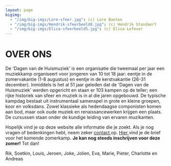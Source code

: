 ```yaml
---
layout: page
bigimg:
  - "/img/big-imgs/Lore-sfeer.jpg": (c) Lore Baeten
  - "/img/big-imgs/Hendrik-sfeerbeeld8.jpg": (c) Hendrik Standaert
  - "/img/big-imgs/Elisa-sfeerbeeld5.jpg": (c) Elisa Lefever
---
```


# OVER ONS

De 'Dagen van de Huismuziek’ is een organisatie die tweemaal per jaar een muziekkamp organiseert voor jongeren van 10 tot 18 jaar: eentje in de zomervakantie (1-8 augustus) en eentje in de kerstvakantie (26-31 december). Inmiddels is het al 51 jaar geleden dat de 'Dagen van de Huismuziek' werden opgericht en staan er 103 kampen op de teller; een rijke historiek van sfeer en muziek is in al die jaren opgebouwd. De typische kampdag bestaat uit instrumentaal samenspel in grote en kleine groepen, koor en volksdans. Zowel klassieke als hedendaagse componisten komen aan bod, maar ook oude muziek en renaissancewerken krijgen een plaats. De cursussen staan onder de kundige leiding van ervaren muzikanten.

Hopelijk vind je op deze website alle informatie die je zoekt. Als je nog vragen of bedenkingen hebt, neem zeker <a href="/contact/" > contact </a> op. <a href="/img/2017zomer.pdf" target="_blank"> Hier </a> vind je de brief voor het komende zomerkamp. **Je kan nog steeds inschrijven voor deze zomer!** Tot dan!

Rik, Soetkin, Louis, Jeroen, Joke, Jolien, Eva, Marie, Pieter, Charlotte en Andreas
